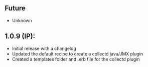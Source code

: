 ## Future

* Unknown

## 1.0.9 (IP):

* Initial release with a changelog
* Updated the default recipe to create a collectd java/JMX plugin
* Created a templates folder and .erb file for the collectd plugin

